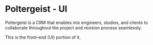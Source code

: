 # Poltergeist - UI
Poltergeist is a CRM that enables mix engineers, studios, and clients to collaborate throughout the project and revision process seamlessly.

This is the front-end (UI) portion of it.
